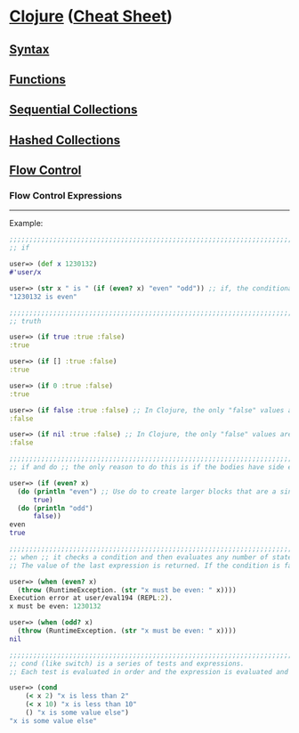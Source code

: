 # <a href="./README.md">Clojure</a> (<a href="https://clojure.org/api/cheatsheet">Cheat Sheet</a>)

## <a href="./Syntax.md">Syntax</a>

## <a href="./Functions.md">Functions</a>

## <a href="./Sequential_Collections.md">Sequential Collections</a>

## <a href="./Hashed_Collections.md">Hashed Collections</a>

## <a href="./Flow_Control.md">Flow Control</a>

### Flow Control Expressions

<hr>

Example:
```Clojure
;;;;;;;;;;;;;;;;;;;;;;;;;;;;;;;;;;;;;;;;;;;;;;;;;;;;;;;;;;;;;;;;;;;;;;;;;;;;;;;;;
;; if

user=> (def x 1230132)
#'user/x

user=> (str x " is " (if (even? x) "even" "odd")) ;; if, the conditional expression
"1230132 is even"

;;;;;;;;;;;;;;;;;;;;;;;;;;;;;;;;;;;;;;;;;;;;;;;;;;;;;;;;;;;;;;;;;;;;;;;;;;;;;;;;;
;; truth

user=> (if true :true :false)
:true

user=> (if [] :true :false)
:true

user=> (if 0 :true :false)
:true

user=> (if false :true :false) ;; In Clojure, the only "false" values are false and nil 
:false

user=> (if nil :true :false) ;; In Clojure, the only "false" values are false and nil 
:false

;;;;;;;;;;;;;;;;;;;;;;;;;;;;;;;;;;;;;;;;;;;;;;;;;;;;;;;;;;;;;;;;;;;;;;;;;;;;;;;;;
;; if and do ;; the only reason to do this is if the bodies have side effects

user=> (if (even? x)
  (do (println "even") ;; Use do to create larger blocks that are a single expression.
      true)
  (do (println "odd")
      false))
even
true

;;;;;;;;;;;;;;;;;;;;;;;;;;;;;;;;;;;;;;;;;;;;;;;;;;;;;;;;;;;;;;;;;;;;;;;;;;;;;;;;;
;; when ;; it checks a condition and then evaluates any number of statements as a body (so no do is required).
;; The value of the last expression is returned. If the condition is false, nil is returned.

user=> (when (even? x)
  (throw (RuntimeException. (str "x must be even: " x))))
Execution error at user/eval194 (REPL:2).
x must be even: 1230132

user=> (when (odd? x)
  (throw (RuntimeException. (str "x must be even: " x))))
nil

;;;;;;;;;;;;;;;;;;;;;;;;;;;;;;;;;;;;;;;;;;;;;;;;;;;;;;;;;;;;;;;;;;;;;;;;;;;;;;;;;
;; cond (like switch) is a series of tests and expressions.
;; Each test is evaluated in order and the expression is evaluated and returned for the first true test.

user=> (cond
    (< x 2) "x is less than 2"
    (< x 10) "x is less than 10"
    () "x is some value else")
"x is some value else"
```
